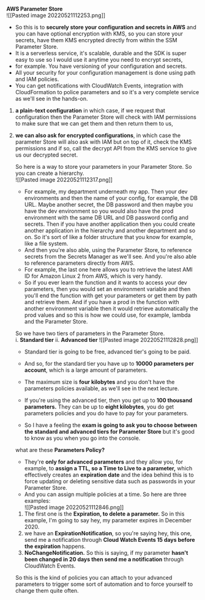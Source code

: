 **AWS Parameter Store**  
![[Pasted image 20220521112253.png]]
- So this is to **securely store your configuration and secrets  in AWS** and you can have optional encryption with KMS,  so you can store your secrets, have them KMS encrypted  directly from within the SSM Parameter Store.  
- It is a serverless service, it's scalable, durable  and the SDK is super easy to use so I would use it  anytime you need to encrypt secrets, 
- for example.  You have versioning of your configuration and secrets.  
- All your security for your configuration management  is done using path and IAM policies.  
- You can get notifications with CloudWatch Events,  integration with CloudFormation to police parameters  and so it's a very complete service  as we'll see in the hands-on.  
1. **a plain-text configuration** in which case,  if we request that configuration then the Parameter Store  will check with IAM permissions to make sure  that we can get them and then return them to us, 
2. **we can also ask for encrypted configurations**,  in which case the parameter Store will also ask with IAM  but on top of it, check the KMS permissions  and if so, call the decrypt API from the KMS service  to give us our decrypted secret.  
   
   So here is a way to store your parameters  in your Parameter Store.  So you can create a hierarchy.  
   ![[Pasted image 20220521112317.png]]
   
   - For example, my department underneath my app.  Then your dev environments and then the name of your config,  for example, the DB URL.  Maybe another secret, the DB password  and then maybe you have the dev environment  so you would also have the prod environment  with the same DB URL and DB password config and secrets.  Then if you have another application then you could create  another application in the hierarchy  and another department and so on.  So it's sort of like a folder structure that you know  for example, like a file system.  
   - And then you're also able, using the Parameter Store,  to reference secrets from the Secrets Manager as we'll see.  And you're also able to reference parameters  directly from AWS.  
   - For example, the last one here allows you  to retrieve the latest AMI ID  for Amazon Linux 2 from AWS, which is very handy.  
   - So if you ever learn the function and it wants to  access your dev parameters, then you would set  an environment variable and then you'll end the function  with get your parameters  or get them by path and retrieve them.  And if you have a prod in the function  with another environment variable  then it would retrieve automatically the prod values  and so this is how we could use, for example, lambda  and the Parameter Store.  
   
   
   So we have two tiers of parameters in the Parameter Store.  
   i. **Standard tier**
   ii. **Advanced tier**
   ![[Pasted image 20220521112828.png]]
	 - Standard tier is going to be free,  advanced tier's going to be paid.  
	 - And so, for the standard tier  you have up to **10000 parameters per account**,  which is a large amount of parameters.  
	 - The maximum size is **four kilobytes**  and you don't have the parameters policies available,  as we'll see in the next lecture.  
	 
	 - If you're using the advanced tier,  then you get up to **100 thousand parameters.**  They can be up to **eight kilobytes**,  you do get parameters policies  and you do have to pay for your parameters.  
	 
	 - So I have a feeling the **exam is going to ask you  to choose between the standard and advanced tiers  for Parameter Store** but it's good to know  as you when you go into the console.  
	 
	 
	 what are these **Parameters Policy?** 
	 - They're **only for advanced parameters** and they allow you,  for example, to **assign a TTL, so a Time to Live  to a parameter,** which effectively creates an **expiration date**  and the idea behind this is to force updating or deleting  sensitive data such as passwords in your Parameter Store.  
	 - And you can assign multiple policies at a time.  So here are three examples:  
	   ![[Pasted image 20220521112846.png]]
	 1. The first one is the **Expiration, to delete a parameter.**  So in this example, I'm going to say hey,  my parameter expires in December 2020.  
	 2. we have an **ExpirationNotification**,  so you're saying hey, this one,  send me a notification through **Cloud Watch Events  15 days before the expiration** happens.  
	 3. **NoChangeNotification.**  So this is saying, if my parameter **hasn't been changed  in 20 days then send me a notification**  through CloudWatch Events.  
	
	So this is the kind of policies you can attach  to your advanced parameters to trigger some sort of  automation and to force yourself to change them quite often.  